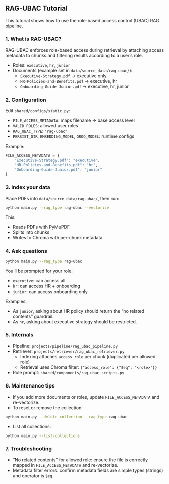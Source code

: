 ## RAG-UBAC Tutorial

This tutorial shows how to use the role-based access control (UBAC) RAG pipeline.

### 1. What is RAG-UBAC?

RAG-UBAC enforces role-based access during retrieval by attaching access metadata to chunks and filtering results according to a user’s role.

- Roles: `executive`, `hr`, `junior`
- Documents (example set in `data/source_data/rag-ubac/`):
  - `Executive-Strategy.pdf` → executive only
  - `HR-Policies-and-Benefits.pdf` → executive, hr
  - `Onboarding-Guide-Junior.pdf` → executive, hr, junior

### 2. Configuration

Edit `shared/configs/static.py`:
- `FILE_ACCESS_METADATA`: maps filename → base access level
- `VALID_ROLES`: allowed user roles
- `RAG_UBAC_TYPE`: `"rag-ubac"`
- `PERSIST_DIR`, `EMBEDDING_MODEL`, `GROQ_MODEL`: runtime configs

Example:
```python
FILE_ACCESS_METADATA = {
    "Executive-Strategy.pdf": "executive",
    "HR-Policies-and-Benefits.pdf": "hr",
    "Onboarding-Guide-Junior.pdf": "junior"
}
```

### 3. Index your data

Place PDFs into `data/source_data/rag-ubac/`, then run:
```bash
python main.py --rag_type rag-ubac --vectorize
```

This:
- Reads PDFs with PyMuPDF
- Splits into chunks
- Writes to Chroma with per-chunk metadata

### 4. Ask questions

```bash
python main.py --rag_type rag-ubac
```

You’ll be prompted for your role:
- `executive`: can access all
- `hr`: can access HR + onboarding
- `junior`: can access onboarding only

Examples:
- As `junior`, asking about HR policy should return the “no related contents” guardrail.
- As `hr`, asking about executive strategy should be restricted.

### 5. Internals

- Pipeline: `projects/pipeline/rag_ubac_pipeline.py`
- Retriever: `projects/retriever/rag_ubac_retriever.py`
  - Indexing attaches `access_role` per chunk (duplicated per allowed role)
  - Retrieval uses Chroma filter: `{"access_role": {"$eq": "<role>"}}`
- Role prompt: `shared/components/rag_ubac_scripts.py`

### 6. Maintenance tips

- If you add more documents or roles, update `FILE_ACCESS_METADATA` and re-vectorize.
- To reset or remove the collection:
```bash
python main.py --delete-collection --rag_type rag-ubac
```
- List all collections:
```bash
python main.py --list-collections
```

### 7. Troubleshooting

- “No related contents” for allowed role: ensure the file is correctly mapped in `FILE_ACCESS_METADATA` and re-vectorize.
- Metadata filter errors: confirm metadata fields are simple types (strings) and operator is `$eq`.